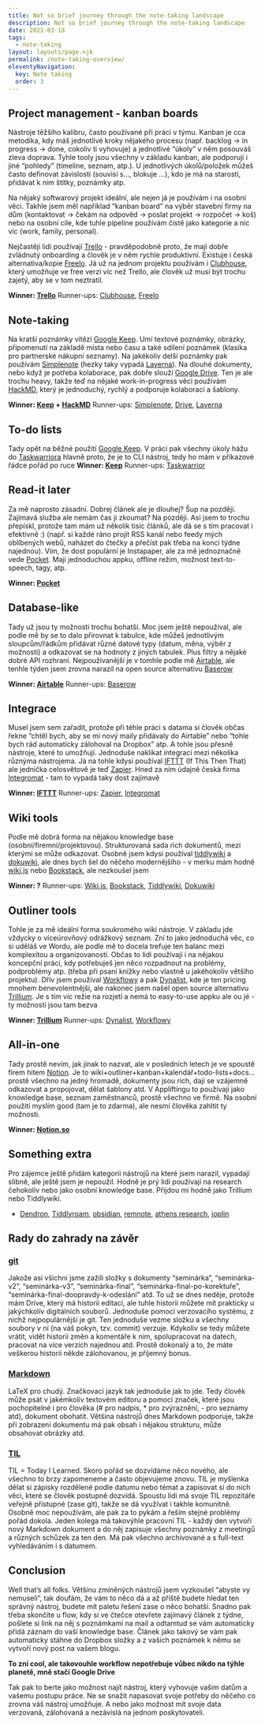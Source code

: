```yaml
---
title: Not so brief journey through the note-taking landscape
description: Not so brief journey through the note-taking landscape
date: 2021-03-18
tags:
  - note-taking
layout: layouts/page.njk
permalink: /note-taking-overview/
eleventyNavigation:
  key: Note taking
  order: 3
---
```

## Project management - kanban boards

Nástroje těžšího kalibru, často používané při práci v týmu. Kanban je cca metodika, kdy máš jednotlivé kroky nějakého procesu (např. backlog -> in progress -> done, cokoliv ti vyhovuje) a jednotlivé “úkoly” v něm posouváš zleva doprava. Tyhle tooly jsou všechny v základu kanban, ale podporují i jiné “pohledy” (timeline, seznam, atp.). U jednotlivých úkolů/položek můžeš často definovat závislosti (souvisí s…, blokuje …), kdo je má na starosti, přidávat k nim štítky, poznámky atp.

Na nějaký softwarový projekt ideální, ale nejen já je používám i na osobní věci. Takhle jsem měl například “kanban board” na výběr stavební firmy na dům (kontaktovat -> čekám na odpověd -> poslat projekt -> rozpočet -> koš) nebo na osobní cíle, kde tuhle pipeline používám čistě jako  kategorie a nic víc (work, family, personal).

Nejčastěji lidi používají [Trello](https://trello.com/) - pravděpodobně proto, že mají dobře zvládnutý onboarding a člověk je v něm rychle produktivní. Existuje i česká alternativa/kopie [Freelo](https://www.freelo.cz/cs). Já už na jednom projektu používám i [Clubhouse](https://clubhouse.io/), který umožňuje ve free verzi víc než Trello, ale člověk už musí být trochu zajetý, aby se v tom neztratil.


**Winner: [Trello](https://trello.com/)**
Runner-ups: [Clubhouse](https://clubhouse.io/), [Freelo](https://www.freelo.cz/cs)

## Note-taking

Na kratší poznámky vítězí [Google Keep](https://keep.google.com/). Umí textové poznámky, obrázky, připomenutí na základě místa nebo času a také sdílení poznámek (klasika pro partnerské nákupní seznamy). Na jakékoliv delší poznámky pak používám [Simplenote](https://simplenote.com/) (hezky taky vypadá [Laverna](https://laverna.cc/)). Na dlouhé dokumenty, nebo když je potřeba kolaborace, pak dobře slouží [Google Drive](https://www.google.cz/drive/apps.html). Ten je ale trochu heavy, takže teď na nějaké work-in-progress věci používám [HackMD](https://hackmd.io/), který je jednoduchý, rychlý a podporuje kolaboraci a šablony.

**Winner: [Keep](https://keep.google.com/) + [HackMD](https://hackmd.io/)**
Runner-ups: [Simplenote](https://simplenote.com/), [Drive](https://www.google.cz/drive/apps.html), [Laverna](https://laverna.cc/)

## To-do lists

Tady opět na běžné použití [Google Keep](https://keep.google.com/). V práci pak všechny úkoly hážu do [Taskwarriora](https://taskwarrior.org/) hlavně proto, že je to CLI nástroj, tedy ho mám v příkazové řádce pořád po ruce
**Winner: [Keep](https://keep.google.com/)**
Runner-ups: [Taskwarrior](https://taskwarrior.org/)


## Read-it later

Za mě naprosto zásadní. Dobrej článek ale je dlouhej? Šup na později. Zajímavá služba ale nemám čas ji zkoumat? Na později. Asi jsem to trochu přepískl, protože tam mám už několik tisíc článků, ale dá se s tím pracovat i efektivně :) (např. si každé ráno projít RSS kanál nebo feedy mých oblíbených webů, naházet do čtečky a přečíst pak třeba na konci týdne najednou). Vím, že dost populární je Instapaper, ale za mě jednoznačně vede [Pocket](https://getpocket.com/). Mají jednoduchou appku, offline režim, možnost text-to-speech, tagy, atp.


**Winner: [Pocket](https://getpocket.com/)**

## Database-like

Tady už jsou ty možnosti trochu bohatší. Moc jsem ještě nepoužíval, ale podle mě by se to dalo přirovnat k tabulce, kde můžeš jednotlivým sloupcům/řádkům přidávat různé datové typy (datum, měna, výběr z možností) a odkazovat se na hodnoty z jiných tabulek. Plus filtry a nějaké dobré API rozhraní. Nejpoužívanější je v tomhle podle mě [Airtable](https://airtable.com/), ale tenhle týden jsem zrovna narazil na open source alternativu [Baserow](https://baserow.io/)

**Winner: [Airtable](https://airtable.com/)**
Runner-ups: [Baserow](https://baserow.io/)

## Integrace

Musel jsem sem zařadit, protože při téhle práci s datama si člověk občas řekne “chtěl bych, aby se mi nový maily přidávaly do Airtable” nebo “tohle bych rád automaticky zálohoval na Dropbox” atp. A tohle jsou přesně nástroje, které to umožňují. Jednoduše naklikat integraci mezi několika různýma nástrojema. Já na tohle kdysi používal [IFTTT](https://ifttt.com/) (If This Then That) ale jednička celosvětově je teď [Zapier](https://zapier.com/). Hned za ním údajně česká firma [Integromat](https://www.integromat.com/cs) - tam to vypadá taky dost zajímavě

**Winner: [IFTTT](https://ifttt.com/)**
Runner-ups: [Zapier](https://zapier.com/), [Integromat](https://www.integromat.com/cs)

## Wiki tools

Podle mě dobrá forma na nějakou knowledge base (osobní/firemní/projektovou). Strukturovaná sada rich dokumentů, mezi kterými se může odkazovat. Osobně jsem kdysi používal [tiddlywiki](https://tiddlywiki.com/) a [dokuwiki](https://www.dokuwiki.org/dokuwiki), ale dnes bych šel do něčeho modernějšího - v merku mám hodně [wiki.js](https://js.wiki/) nebo [Bookstack](https://www.bookstackapp.com/), ale nezkoušel jsem

**Winner: ?**
Runner-ups: [Wiki.js](https://js.wiki/), [Bookstack](https://www.bookstackapp.com/), [Tiddlywiki](https://tiddlywiki.com/), [Dokuwiki](https://www.dokuwiki.org/dokuwiki)

## Outliner tools

Tohle je za mě ideální forma soukromého wiki nástroje. V základu jde vždycky o víceúrovňový odrážkový seznam. Zní to jako jednoduchá věc, co si uděláš ve Wordu, ale podle mě to docela trefuje ten balanc mezi komplexitou a organizovaností. Občas to lidi používají i na nějakou koncepční práci, kdy potřebuješ jen něco rozpadnout na problémy, podproblémy atp. (třeba při psaní knížky nebo vlastně u jakéhokoliv většího projektu). Dřív jsem používal [Workflowy](https://workflowy.com/) a pak [Dynalist](https://dynalist.io/), kde je ten pricing mnohem benevolentnější, ale nakonec jsem našel open source alternativu [Trillium](https://github.com/zadam/trilium). Je s tím víc režie na rozjetí a nemá to easy-to-use appku ale ou jé - ty možnosti jsou tam bezva

**Winner: [Trillium](https://github.com/zadam/trilium)**
Runner-ups: [Dynalist](https://dynalist.io/), [Workflowy](https://workflowy.com/)

## All-in-one

Tady prostě nevím, jak jinak to nazvat, ale v posledních letech je ve spoustě firem hitem [Notion](https://www.notion.so/). Je to wiki+outliner+kanban+kalendář+todo-lists+docs… prostě všechno na jedný hromadě, dokumenty jsou rich, dají se vzájemně odkazovat a propojovat, dělat šablony atd. V Appliftingu to používají jako knowledge base, seznam zaměstnanců, prostě všechno ve firmě. Na osobní použití myslím good (tam je to zdarma), ale nesmí člověka zahltit ty možnosti.


**Winner: [Notion.so](https://www.notion.so/)**

## Something extra

Pro zájemce ještě přidám kategorii nástrojů na které jsem narazil, vypadají slibně, ale ještě jsem je nepoužil. Hodně je prý lidi používají na research čehokoliv nebo jako osobní knowledge base. Přijdou mi hodně jako Trillium nebo Tiddlywiki.
- [Dendron](https://www.dendron.so/), [Tiddlyroam](https://tiddlyroam.org/), [obsidian](https://obsidian.md/), [remnote](https://www.remnote.io/), [athens research](https://github.com/athensresearch/athens), [joplin](https://github.com/laurent22/joplin)

## Rady do zahrady na závěr
### [git](https://git-scm.com/book/cs/v2/%C3%9Avod-Z%C3%A1klady-syst%C3%A9mu-Git)
Jakože asi všichni jsme zažili složky s dokumenty “seminárka”, “seminárka-v2”, “seminárka-v3”, “seminárka-final”, “seminárka-final-po-korektuře”, “seminárka-final-doopravdy-k-odeslání” atd. To už se dnes neděje, protože mám Drive, který má historii editací, ale tuhle historii můžete mít prakticky u jakýchkoliv digitálních souborů. Jednoduše pomocí verzovacího systému, z nichž nejpopulárnější je git. Ten jednoduše vezme složku a všechny soubory v ní (na váš pokyn, tzv. commit) verzuje. Kdykoliv se tedy můžete vrátit, vidět historii změn a komentáře k nim, spolupracovat na datech, pracovat na více verzích najednou atd. Prostě dokonalý a to, že máte veškerou historii někde zálohovanou, je příjemný bonus.

### [Markdown](https://cs.wikipedia.org/wiki/Markdown)
LaTeX pro chudý. Značkovací jazyk tak jednoduše jak to jde. Tedy člověk může psát v jakémkoliv textovém editoru a pomocí značek, které jsou pochopitelné i pro člověka (# pro nadpis, * pro zvýraznění, - pro seznamy atd), dokument obohatit. Většina nástrojů dnes Markdown podporuje, takže při zobrazení dokumentu má pak obsah i nějakou strukturu, může obsahovat obrázky atd.

### [TIL](https://www.reddit.com/r/todayilearned/)
TIL = Today I Learned. Skoro pořád se dozvídáme něco nového, ale všechno to brzy zapomeneme a často objevujeme znovu. TIL je myšlenka dělat si zápisky rozdělené podle datumu nebo témat a zapisovat si do nich věci, které se člověk postupně dozvídá. Spoustu lidi má svoje TIL repozitáře veřejně přístupné (zase git), takže se dá využívat i takhle komunitně. Osobně moc nepoužívám, ale pak za to pykám a řeším stejné problémy pořád dokola. Jeden kolega má takovýhle pracovní TIL - každý den vytvoří nový Markdown dokument a do něj zapisuje všechny poznámky z meetingů a různých schůzek za ten den. Má pak všechno archivované a s full-text vyhledáváním i s datumem.


## Conclusion

Well that’s all folks. Většinu zmíněných nástrojů jsem vyzkoušel “abyste vy nemuseli”, tak doufám, že vám to něco dá a až příště budete hledat ten správný nástroj, budete mít paletu řešení zase o něco bohatší. Snadno pak třeba skončíte u flow, kdy si ve čtečce otevřete zajímavý článek z týdne, pošlete si link na něj s poznámkami na mail a odtamtud se vám automaticky přidá záznam do vaší knowledge base. Článek jako takový se vám pak automaticky stáhne do Dropbox složky a z vašich poznámek k němu se vytvoří nový post na vašem blogu.

**To zní cool, ale takovouhle workflow nepotřebuje vůbec nikdo na týhle planetě, mně stačí Google Drive**

Tak pak to berte jako možnost najít nástroj, který vyhovuje vašim datům a vašemu postupu práce. Ne se snažit napasovat svoje potřeby do něčeho co zrovna váš nástroj umožňuje. A nebo jako možnost mít svoje data verzovaná, zálohovaná a nezávislá na jednom poskytovateli.

